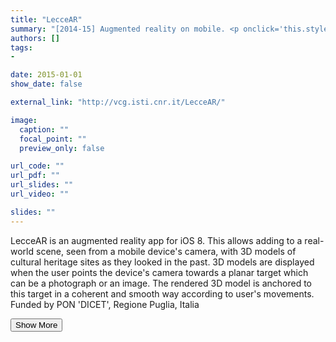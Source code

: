```yaml
---
title: "LecceAR"
summary: "[2014-15] Augmented reality on mobile. <p onclick='this.style.display=\"block\"; event.preventDefault();' style='overflow: hidden; display: -webkit-box; -webkit-line-clamp: 3; -webkit-box-orient: vertical;'>LecceAR is an augmented reality app for iOS 8. This allows adding to a real-world scene, seen from a mobile device's camera, with 3D models of cultural heritage sites as they looked in the past. 3D models are displayed when the user points the device's camera towards a planar target which can be a photograph or an image. The rendered 3D model is anchored to this target in a coherent and smooth way according to user's movements. Funded by PON 'DICET', Regione Puglia, Italia</p>"
authors: []
tags: 
- 

date: 2015-01-01
show_date: false

external_link: "http://vcg.isti.cnr.it/LecceAR/"

image:
  caption: ""
  focal_point: ""
  preview_only: false

url_code: ""
url_pdf: ""
url_slides: ""
url_video: ""

slides: ""
---
```

<p>LecceAR is an augmented reality app for iOS 8. This allows adding to a real-world scene, seen from a mobile device's camera, with 3D models of cultural heritage sites as they looked in the past. 3D models are displayed when the user points the device's camera towards a planar target which can be a photograph or an image. The rendered 3D model is anchored to this target in a coherent and smooth way according to user's movements. Funded by PON 'DICET', Regione Puglia, Italia</p>
<button onclick="console.log('a')">Show More</button>
